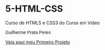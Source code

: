 # 5-HTML-CSS
 Curso de HTML5 e CSS3 do Curso em Vídeo

 <p style="font-family: 'Work Sans', sans-serif;">Guilherme Prata Peres</p>

 <a href="https://gprata-dev.github.io/5-HTML-CSS/Primeiro%20Projeto" target="_blank" rel="external">Veja aqui meu Primeiro Projeto</a>